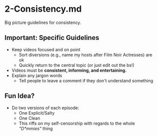 
# 2-Consistency.md

Big picture guidelines for consistency.

## Important: Specific Guidelines

- Keep videos focused and on point
  - Sort diversions (e.g., name my hosts after Film Noir Actresses) are ok
  - Quickly return to the central topic (or just edit out the bs!)
- Videos must be **consistent, informing, and entertaining.**
- Explain any jargon words
  - Tell people to leave a comment if they don't understand something


## Fun Idea?

- Do two versions of each episode:
  - One Explicit/Salty
  - One Clean
  - This riffs on my self-censorship with regards to the whole *"D\*mmies"* thing

